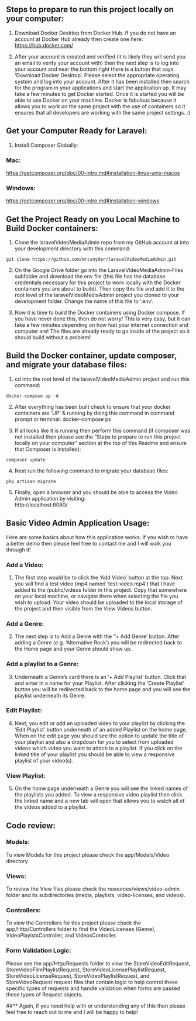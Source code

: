 ## Steps to prepare to run this project locally on your computer:

1. Download Docker Desktop from Docker Hub.  If you do not have an account at Docker Hub already then create one here:
	https://hub.docker.com/

2. After your account is created and verified (it is likely they will send you an email to verify your account with) then the next step is to log into your account and near the bottom right there is a button that says ‘Download Docker Desktop’.  Please select the appropriate operating system and log into your account.  After it has been installed then search for the program in your applications and start the application up.  It may take a few minutes to get Docker started.  Once it is started you will be able to use Docker on your machine.  Docker is fabulous because it allows you to work on the same project with the use of containers so it ensures that all developers are working with the same project settings. :)  


## Get your Computer Ready for Laravel:

1. Install Composer Globally:

### Mac:

https://getcomposer.org/doc/00-intro.md#installation-linux-unix-macos


### Windows:  

https://getcomposer.org/doc/00-intro.md#installation-windows



## Get the Project Ready on you Local Machine to Build Docker containers:

1. Clone the laravelVideoMediaAdmin repo from my GitHub account at into your development directory with this command:


```
git clone https://github.com/mrcsnyder/laravelVideoMediaAdmin.git
```
 

2. On the Google Drive folder go into the LaravelVideoMediaAdmin-Files subfolder and download the env file (this file has the database credentials necessary for this project to work locally with the Docker containers you are about to build).  Then copy this file and add it to the root level of the laravelVideoMediaAdmin project you cloned to your development folder.  Change the name of this file to ‘.env’.  


3. Now it is time to build the Docker containers using Docker compose.  If you have never done this, then do not worry!  This is very easy, but it can take a few minutes depending on how fast your internet connection and computer are!  The files are already ready to go inside of the project so it should build without a problem!


## Build the Docker container, update composer, and migrate your database files:



1. cd into the root level of the laravelVideoMediaAdmin project and run this command: 

```
docker-compose up -d
```


2. After everything has been built check to ensure that your docker containers are ‘UP’ & running by doing this command in command prompt or terminal:
docker-compose ps



3. If all looks like it is running then perform this command (if composer was not installed then please see the “Steps to prepare to run this project locally on your computer” section at the top of this Readme and ensure that Composer is installed):
```
composer update
```

4. Next run the following command to migrate your database files:

```
php artisan migrate
```

5. Finally, open a browser and you should be able to access the Video Admin application by visiting:  
http://localhost:8080/



## Basic Video Admin Application Usage:


Here are some basics about how this application works.  If you wish to have a better demo then please feel free to contact me and I will walk you through it!


### Add a Video:

1. The first step would be to click the ‘Add Video’ button at the top.  Next you will find a test video (mp4 named ‘test-video.mp4’) that I have added to the /public/videos folder in this project.  Copy that somewhere on your local machine, or navigate there when selecting the file you wish to upload.  Your video should be uploaded to the local storage of the project and then visible from the View Videos button.  


### Add a Genre:

2. The next step is to Add a Genre with the ‘’+ Add Genre’ button.  After adding a Genre (e.g. ‘Alternative Rock’) you will be redirected back to the Home page and your Genre should show up.  


### Add a playlist to a Genre:

3. Underneath a Genre’s card there is an ‘+ Add Playlist’ button.  Click that and enter in a name for your Playlist.  After clicking the ‘Create Playlist’ button you will be redirected back to the home page and you will see the playlist underneath its Genre.  


### Edit Playlist:

4. Next, you edit or add an uploaded video to your playlist by clicking the ‘Edit Playlist’ button underneath of an added Playlist on the home page.  When on the edit page you should see the option to update the title of your playlist and also a dropdown for you to select from uploaded videos which video you want to attach to a playlist.  If you click on the linked title of your playlist you should be able to view a responsive playlist of your video(s).    


### View Playlist:

5. On the home page underneath a Genre you will see the linked names of the playlists you added.  To view a responsive video playlist then click the linked name and a new tab will open that allows you to watch all of the videos added to a playlist.


## Code review:

### Models:

To view Models for this project please check the app/Models/Video directory

### Views:

To review the View files please check the resources/views/video-admin folder and its subdirectories (media, playlists, video-licenses, and videos).

### Controllers:

To view the Controllers for this project please check the app/Http/Controllers folder to find the VideoLicenses (Genre), VideoPlayistsController, and VideosController.


### Form Validation Logic:

Please see the app/Http/Requests folder to view the StoreVideoEditRequest, StoreVideoFilmPlaylistRequest, StoreVideoLicensePlaylistRequest, StoreVideoLicenseRequest, StoreVideoPlaylistRequest, and StoreVideoRequest request files that contain logic to help control these specific types of requests and handle validation when forms are passed these types of Request objects.


##** Again, if you need help with or understanding any of this then please feel free to reach out to me and I will be happy to help!
